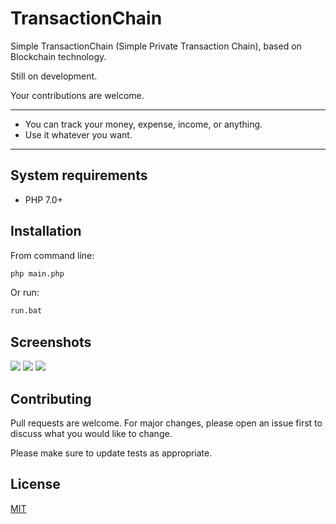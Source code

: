 # TransactionChain
Simple TransactionChain (Simple Private Transaction Chain), based on Blockchain technology.

Still on development.

Your contributions are welcome.

---------------------------

* You can track your money, expense, income, or anything.
* Use it whatever you want.

---------------------------

## System requirements
* PHP 7.0+


## Installation
From command line:
```cmd
php main.php
```
Or run:
```bat
run.bat
```


## Screenshots
<img src="https://lh3.googleusercontent.com/-Vu3-3asTGJs/Xp8yaQsbqZI/AAAAAAAAFBU/aiYi7b2v3FItJ0LLXPiPKHjaQ93TwGarACNcBGAsYHQ/s0/1tc.png">
<img src="https://lh3.googleusercontent.com/-8MRjz4FfHP4/Xp8ya5S4GpI/AAAAAAAAFBY/5OokJIhfNvwSFIYcpsPpzG-t9-7UvctsACNcBGAsYHQ/s0/2tc.png">
<img src="https://lh3.googleusercontent.com/-8FcKQ92bmoc/Xp8ybdlJsjI/AAAAAAAAFBc/e7gYG9X7UOgrYxTH9WdTj8XIeVTyEv6CACNcBGAsYHQ/s0/3tc.png">


## Contributing
Pull requests are welcome. For major changes, please open an issue first to discuss what you would like to change.

Please make sure to update tests as appropriate.


## License
[MIT](https://choosealicense.com/licenses/mit/)
